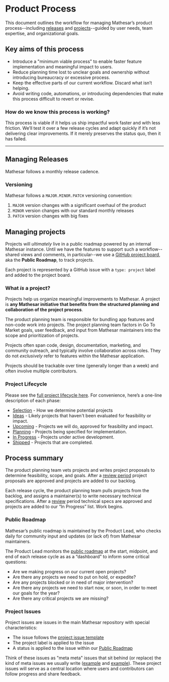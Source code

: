 # Product Process

This document outlines the workflow for managing Mathesar’s product process--including [releases](#managing-releases) and [projects](#what-is-a-project)--guided by user needs, team expertise, and organizational goals.

## Key aims of this process

- Introduce a "minimum viable process" to enable faster feature implementation and meaningful impact to users.
- Reduce planning time lost to unclear goals and ownership without introducing bureaucracy or excessive process.
- Keep the effective parts of our current workflow. Discard what isn’t helping.
- Avoid writing code, automations, or introducing dependencies that make this process difficult to revert or revise.

### How do we know this process is working?

This process is viable if it helps us ship impactful work faster and with less friction. We’ll test it over a few release cycles and adapt quickly if it’s not delivering clear improvements. If it merely preserves the status quo, then it has failed.

---

## Managing Releases

Mathesar follows a monthly release cadence.

### Versioning

Mathesar follows a `MAJOR.MINOR.PATCH` versioning convention:

1. `MAJOR` version changes with a significant overhaul of the product
2. `MINOR` version changes with our standard monthly releases
3. `PATCH` version changes with big fixes

## Managing projects

Projects will *ultimately* live in a public roadmap powered by an internal Mathesar instance. Until we have the features to support such a workflow--shared views and comments, in particular--we use a [GitHub project board][project-board], aka the **Public Roadmap**, to track projects.

Each project is represented by a GitHub issue with a `type: project` label and added to the project board.

### What _is_ a project?

Projects help us organize meaningful improvements to Mathesar. A project is **any Mathesar initiative that benefits from the structured planning and collaboration of the project process**.

The product planning team is responsible for bundling app features and non-code work into projects. The project planning team factors in Go To Market goals, user feedback, and input from Mathesar maintainers into the scope and prioritization of projects.

Projects often span code, design, documentation, marketing, and community outreach, and typically involve collaboration across roles. They do not *exclusively* refer to features within the Mathesar application.

Projects should be trackable over time (generally longer than a week) and often involve multiple contributors.

### Project Lifecycle

Please see the [full project lifecycle here](./project-lifecycle.md). For convenience, here’s a one-line description of each phase:

* [Selection](./project-lifecycle.md#selection) \- How we determine potential projects
* [Ideas](./project-lifecycle.md#ideas) \- Likely projects that haven't been evaluated for feasibility or impact.
* [Upcoming](./project-lifecycle.md#upcoming) \- Projects we will do, approved for feasibility and impact.
* [Planning](./project-lifecycle.md#planning) \- Projects being specified for implementation.
* [In Progress](./project-lifecycle.md#in-progress) \- Projects under active development.
* [Shipped](./project-lifecycle.md#shipped) \- Projects that are completed.

## Process summary

The product planning team vets projects and writes project proposals to determine feasibility, scope, and goals. After a [review period](?tab=t.s84h49iau0op) project proposals are approved and projects are added to our backlog.

Each release cycle, the product planning team pulls projects from the backlog, and assigns a maintainer(s) to write necessary technical specifications. After a [review](?tab=t.s84h49iau0op) period technical specs are approved and projects are added to our “In Progress” list. Work begins.


### Public Roadmap

Mathesar’s public roadmap is maintained by the Product Lead, who checks daily for community input and updates (or lack of) from Mathesar maintainers.

The Product Lead monitors the [public roadmap][project-board] at the start, midpoint, and end of each release cycle as as a “dashboard” to inform some critical questions:

* Are we making progress on our current open projects?
* Are there any projects we need to put on hold, or expedite?
* Are any projects blocked or in need of major intervention?
* Are there any projects we need to start now, or soon, in order to meet our goals for the year?
* Are there any critical projects we are missing?

### Project Issues

Project issues are issues in the main Mathesar repository with special characteristics:

* The issue follows the [project issue template](?tab=t.gbwb7vmjjmm#heading=h.ssgo7o8tmd1s)
* The project label is applied to the issue
* A status is applied to the issue within our [Public Roadmap][project-board]

Think of these issues as "meta meta" issues that sit behind (or replace) the kind of meta issues we usually write ([example](https://github.com/mathesar-foundation/mathesar/issues/4509) and [example](https://github.com/mathesar-foundation/mathesar/issues/4303)). These project issues will serve as a central location where users and contributors can follow progress and share feedback.

[project-board]: https://github.com/orgs/mathesar-foundation/projects/2?query=sort%3Aupdated-desc+is%3Aopen
